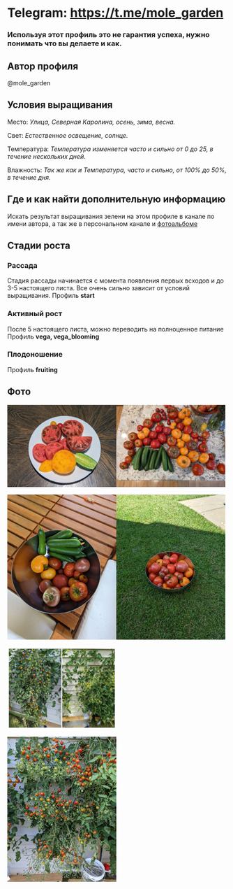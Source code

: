 # Telegram: https://t.me/mole_garden

### Используя этот профиль это не гарантия успеха, нужно понимать что вы делаете и как.

## Автор профиля
@mole_garden


## Условия выращивания
Место: *Улица, Северная Каролина, осень, зима, весна.*

Свет: *Естественное освещение, солнце.*

Температура: *Температура изменяется часто и сильно от 0 до 25, в течение нескольких дней.*

Влажность: *Так же как и Температура, часто и сильно, от 100% до 50%, в течение дня.*

## Где и как найти дополнительную информацию

Искать результат выращивания зелени на этом профиле в канале по имени автора, а так же в персональном канале и [фотоальбоме](https://photos.app.goo.gl/V4bhtaWEnkZAifoWA)

## Стадии роста

### Рассада
Стадия рассады начинается с момента появления первых всходов и до 3-5 настоящего листа. Все очень сильно зависит от условий выращивания.
Профиль **start**

### Активный рост
После 5 настоящего листа, можно переводить на полноценное питание
Профиль **vega, vega_blooming**

### Плодоношение
Профиль **fruiting**


## Фото
<a href="img/t1.jpg"><img src="img/t1.jpg" width="250"><a href="img/t3.jpg"><img src="img/t3.jpg" width="250"></a>

</a><a href="img/t2.jpg"><img src="img/t2.jpg" width="250"></a><a href="img/t4.jpg"><img src="img/t4.jpg" width="250"></a>

<a href="img/t5.jpg"><img src="img/t5.jpg" width="250"></a>

<a href="img/t6.jpg"><img src="img/t6.jpg" width="250"></a>

